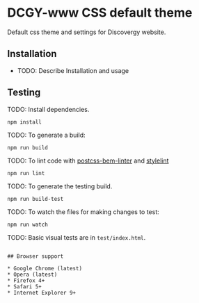 # DCGY-www CSS default theme

Default css theme and settings for Discovergy website.


## Installation

* TODO: Describe Installation and usage

## Testing

TODO: Install dependencies.

```
npm install
```

TODO: To generate a build:

```
npm run build
```

TODO: To lint code with [postcss-bem-linter](https://github.com/postcss/postcss-bem-linter) and [stylelint](http://stylelint.io/)

```
npm run lint
```

TODO: To generate the testing build.

```
npm run build-test
```

TODO: To watch the files for making changes to test:

```
npm run watch
```

TODO: Basic visual tests are in `test/index.html`.
```

## Browser support

* Google Chrome (latest)
* Opera (latest)
* Firefox 4+
* Safari 5+
* Internet Explorer 9+
